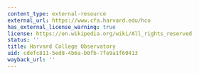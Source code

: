 ```yaml
---
content_type: external-resource
external_url: https://www.cfa.harvard.edu/hco
has_external_license_warning: true
license: https://en.wikipedia.org/wiki/All_rights_reserved
status: ''
title: Harvard College Observatory
uid: cdefc811-5ed8-4b6a-b0fb-7fe9a1f60413
wayback_url: ''
---
```

